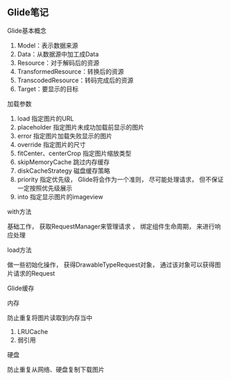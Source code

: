 ## Glide笔记

Glide基本概念

1. Model：表示数据来源
2. Data：从数据源中加工成Data
3. Resource：对于解码后的资源
4. TransformedResource：转换后的资源
5. TranscodedResource：转码完成后的资源
6. Target：要显示的目标



 加载参数

1. load 指定图片的URL
2. placeholder 指定图片未成功加载前显示的图片
3. error 指定图片加载失败显示的图片
4. override 指定图片的尺寸
5. fitCenter、centerCrop 指定图片缩放类型
6. skipMemoryCache 跳过内存缓存
7. diskCacheStrategy 磁盘缓存策略
8. priority 指定优先级， Glide将会作为一个准则， 尽可能处理请求， 但不保证一定按照优先级展示
9. into 指定显示图片的imageview



with方法

基础工作， 获取RequestManager来管理请求  ， 绑定组件生命周期， 来进行响应处理



load方法

做一些初始化操作， 获得DrawableTypeRequest对象， 通过该对象可以获得图片请求的Request



Glide缓存

内存

防止重复将图片读取到内存当中

1. LRUCache
2. 弱引用



硬盘

防止重复从网络、硬盘复制下载图片